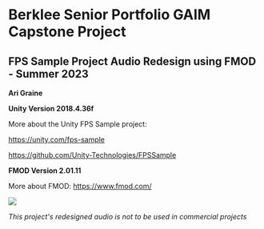 # Berklee Senior Portfolio GAIM Capstone Project
## FPS Sample Project Audio Redesign using FMOD - Summer 2023

**Ari Graine**

**Unity Version 2018.4.36f**

More about the Unity FPS Sample project:

https://unity.com/fps-sample

https://github.com/Unity-Technologies/FPSSample

**FMOD Version 2.01.11**

More about FMOD: 
https://www.fmod.com/

![](Documentation/Images/Banner.png)

*This project's redesigned audio is not to be used in commercial projects*

